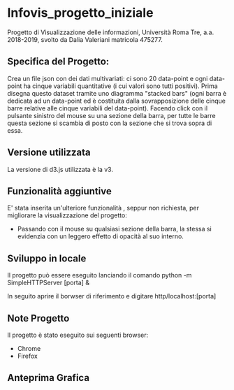 # Infovis_progetto_iniziale
Progetto di Visualizzazione delle informazioni, Università Roma Tre, a.a. 2018-2019, svolto da Dalia Valeriani matricola 475277.




## Specifica del Progetto:


Crea un file json con dei dati multivariati: ci sono 20 data-point e ogni data-point ha cinque variabili quantitative (i cui valori sono tutti positivi). Prima disegna questo dataset tramite uno diagramma "stacked bars" (ogni barra è dedicata ad un data-point ed è costituita dalla sovrapposizione delle cinque barre relative alle cinque variabili del data-point). Facendo click con il pulsante sinistro del mouse su una sezione della barra, per tutte le barre questa sezione si scambia di posto con la sezione che si trova sopra di essa.    


## Versione utilizzata

La versione di d3.js utilizzata è la v3.

## Funzionalità aggiuntive

E' stata inserita un'ulteriore funzionalità , seppur non richiesta, per migliorare la visualizzazione del progetto:

- Passando con il mouse su qualsiasi sezione della barra, la stessa si evidenzia con un leggero effetto di opacità al suo interno.


## Sviluppo in locale

Il progetto può essere eseguito lanciando il comando python -m SimpleHTTPServer [porta] &

In seguito aprire il borwser di riferimento e digitare http/localhost:[porta]

## Note Progetto

Il progetto è stato eseguito sui seguenti browser:
- Chrome
- Firefox

## Anteprima Grafica 


